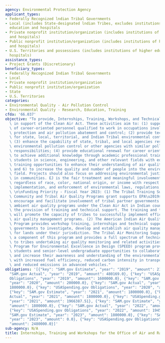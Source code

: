 ```yaml
---
agency: Environmental Protection Agency
applicant_types:
- Federally Recognized lndian Tribal Governments
- Local (includes State-designated lndian Tribes, excludes institutions of higher
  education and hospitals
- Private nonprofit institution/organization (includes institutions of higher education
  and hospitals)
- Public nonprofit institution/organization (includes institutions of higher education
  and hospitals)
- U.S. Territories and possessions (includes institutions of higher education and
  hospitals)
assistance_types:
- Project Grants (Discretionary)
beneficiary_types:
- Federally Recognized Indian Tribal Governments
- Local
- Private nonprofit institution/organization
- Public nonprofit institution/organization
- State
- U.S. Territories
categories:
- Environmental Quality - Air Pollution Control
- Environmental Quality - Research, Education, Training
cfda: '66.037'
objective: "To provide, Internships, Training, Workshops, and Technical Monitoring\
  \ in support of the Clean Air Act. These activities aim to: (1) support the development\
  \ of career-oriented personnel qualified to work in occupations involving environmental\
  \ protection and air pollution abatement and control; (2) provide technical training\
  \ for state, local, territorial, and Indian Tribal environmental control agencies;\
  \ (3) enhance the capability of state, tribal, and local agencies responsible for\
  \ environmental pollution control or other agencies with similar pollution control\
  \ responsibilities; (4) provide educational renewal for career oriented personnel\
  \ to achieve additional knowledge through academic professional training; (5) provide\
  \ students in science, engineering, and other relevant fields with education and\
  \ training opportunities to enhance their understanding of air quality-related topics;\
  \ and 6) to increase the quality and number of people into the environmental control\
  \ field. Projects should also focus on addressing environmental justice (EJ) concerns\
  \ in communities. EJ is the fair treatment and meaningful involvement of all people\
  \ regardless of race, color, national origin, or income with respect to the development,\
  \ implementation, and enforcement of environmental laws, regulations, and policies.\
  \ \n\nFunding Priority - Fiscal Year 2023: (1) The Tribal Training Support for the\
  \ Community and Tribal Air Quality Programs grant supports EPA\u2019s efforts to\
  \ encourage and facilitate involvement of tribal partner governments in implementing\
  \ ambient air quality programs under the Clean Air Act in Indian country, through\
  \ the provision of training and technical support. The training and technical support\
  \ will promote the capacity of tribes to successfully implement efficient and effective\
  \ air quality management programs. (2) The American Indian Air Quality Training\
  \ Program provides workshop training, internships and technical support to tribal\
  \ governments to investigate, develop and establish air quality management programs\
  \ for lands under their jurisdiction. The Tribal Air Monitoring Support Center is\
  \ a component of this program and provides a full spectrum of technical support\
  \ to tribes undertaking air quality monitoring and related activities. (3) The Student\
  \ Program for Environmental Excellence in Design (SPEED) program provides graduate-level\
  \ students and senior-level undergraduate opportunities to collaborate with EPA\
  \ and increase their awareness and understanding of the environmental benefits associated\
  \ with increased fuel efficiency, reduced carbon intensity in transportation fuels,\
  \ and reduced emissions in advanced vehicles."
obligations: '[{"key": "SAM.gov Estimate", "year": "2019", "amount": 2125000.0}, {"key":
  "SAM.gov Actual", "year": "2019", "amount": 480169.0}, {"key": "USASpending.gov
  Obligations", "year": "2019", "amount": 1600000.0}, {"key": "SAM.gov Estimate",
  "year": "2020", "amount": 200000.0}, {"key": "SAM.gov Actual", "year": "2020", "amount":
  1800000.0}, {"key": "USASpending.gov Obligations", "year": "2020", "amount": 1800000.0},
  {"key": "SAM.gov Estimate", "year": "2021", "amount": 1800000.0}, {"key": "SAM.gov
  Actual", "year": "2021", "amount": 1800000.0}, {"key": "USASpending.gov Obligations",
  "year": "2021", "amount": 1966387.51}, {"key": "SAM.gov Estimate", "year": "2022",
  "amount": 1800000.0}, {"key": "SAM.gov Actual", "year": "2022", "amount": 1800000.0},
  {"key": "USASpending.gov Obligations", "year": "2022", "amount": 1945998.0}, {"key":
  "SAM.gov Estimate", "year": "2023", "amount": 1800000.0}, {"key": "SAM.gov Actual",
  "year": "2023", "amount": 0.0}, {"key": "USASpending.gov Obligations", "year": "2023",
  "amount": 2480000.0}]'
sub-agency: N/A
title: Internships, Training and Workshops for the Office of Air and Radiation
---
```

